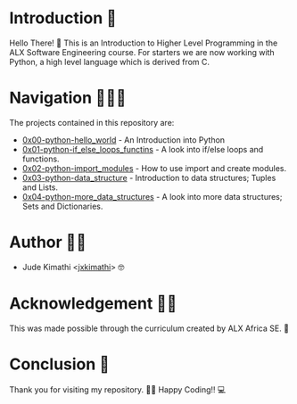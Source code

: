 # Introduction 🚀
Hello There! 🧡
This is an Introduction to Higher Level Programming in the ALX Software Engineering course.
For starters we are now working with Python, a high level language which is derived from C.

# Navigation 👨🏾‍✈️
The projects contained in this repository are:
* [0x00-python-hello_world](./0x00-python-hello_world/) - An Introduction into Python
* [0x01-python-if_else_loops_functins](./0x01-python-if_else_loops_functions/) - A look into if/else loops and functions.
* [0x02-python-import_modules](./0x02-python-import_modules/) - How to use import and create modules.
* [0x03-python-data_structure](./0x03-python-data_structures/) - Introduction to data structures; Tuples and Lists.
* [0x04-python-more_data_structures](./0x04-python-more_data_structures/) - A look into more data structures; Sets and Dictionaries.

# Author ✍🏾
* Jude Kimathi <[jxkimathi](https://github.com/jxkimathi)> 🤓

# Acknowledgement 🙏🏾
This was made possible through the curriculum created by ALX Africa SE. 💛

# Conclusion 🏁
Thank you for visiting my repository. 👋🏾
Happy Coding!! 💻